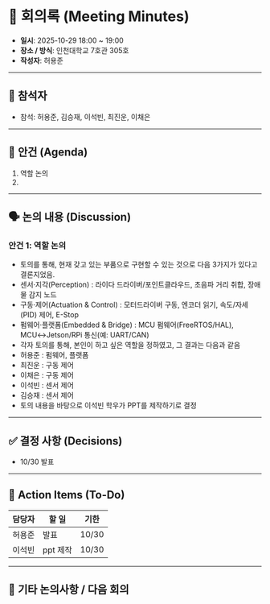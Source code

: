 # 📝 회의록 (Meeting Minutes)

- **일시**: 2025-10-29 18:00 ~ 19:00
- **장소 / 방식**: 인천대학교 7호관 305호
- **작성자**: 허용준

---

## 👥 참석자
- 참석: 허용준, 김승재, 이석빈, 최진운, 이채은

---

## 📌 안건 (Agenda)
1. 역할 논의
2. 

---

## 🗣️ 논의 내용 (Discussion)
### 안건 1: 역할 논의
- 토의를 통해, 현재 갖고 있는 부품으로 구현할 수 있는 것으로 다음 3가지가 있다고 결론지었음.
- 센서·지각(Perception) : 라이다 드라이버/포인트클라우드, 초음파 거리 취합, 장애물 감지 노드
- 구동·제어(Actuation & Control) : 모터드라이버 구동, 엔코더 읽기, 속도/자세(PID) 제어, E-Stop
- 펌웨어·플랫폼(Embedded & Bridge) : MCU 펌웨어(FreeRTOS/HAL), MCU↔Jetson/RPi 통신(예: UART/CAN)
- 각자 토의를 통해, 본인이 하고 싶은 역할을 정하였고, 그 결과는 다음과 같음 
- 허용준 : 펌웨어, 플랫폼
- 최진운 : 구동 제어
- 이채은 : 구동 제어
- 이석빈 : 센서 제어
- 김승재 : 센서 제어
- 토의 내용을 바탕으로 이석빈 학우가 PPT를 제작하기로 결정
 

   
---

## ✅ 결정 사항 (Decisions)
- 10/30 발표

---

## 🚀 Action Items (To-Do)
| 담당자 | 할 일 | 기한 |
|--------|--------|------|
| 허용준 | 발표 | 10/30|
| 이석빈 | ppt 제작 | 10/30|

---

## 📌 기타 논의사항 / 다음 회의
